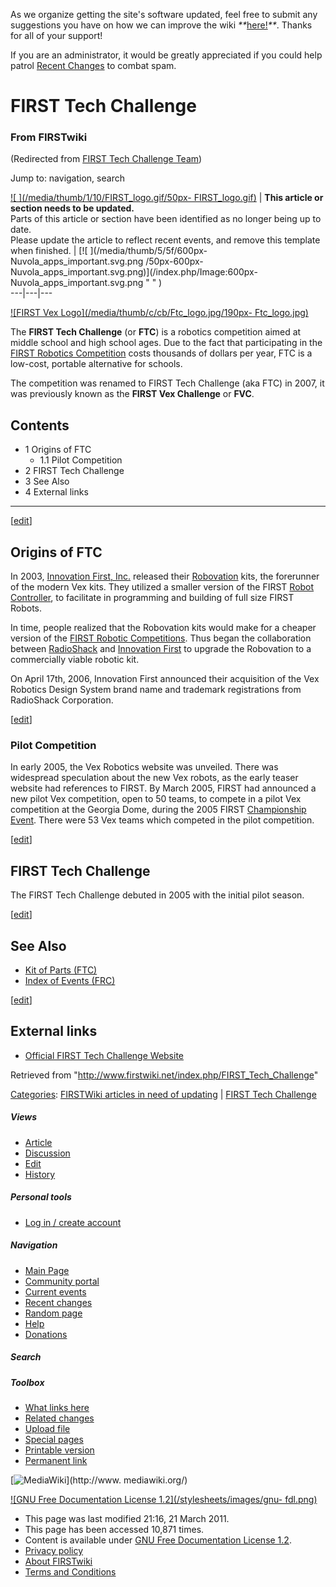 As we organize getting the site's software updated, feel free to submit any
suggestions you have on how we can improve the wiki
_**_[here!](/index.php/User:Hallry/Suggestions "User:Hallry/Suggestions"
)_**_. Thanks for all of your support!

If you are an administrator, it would be greatly appreciated if you could help
patrol [Recent Changes](/index.php/Special:Recentchanges
"Special:Recentchanges" ) to combat spam.

# FIRST Tech Challenge

### From FIRSTwiki

(Redirected from [FIRST Tech Challenge
Team](/index.php?title=FIRST_Tech_Challenge_Team&redirect=no "FIRST Tech
Challenge Team" ))

Jump to: navigation, search

[![ ](/media/thumb/1/10/FIRST_logo.gif/50px-
FIRST_logo.gif)](/index.php/Image:FIRST_logo.gif " " ) |  **This article or
section needs to be updated.**  
Parts of this article or section have been identified as no longer being up to
date.  
Please update the article to reflect recent events, and remove this template
when finished. |  [![ ](/media/thumb/5/5f/600px-Nuvola_apps_important.svg.png
/50px-600px-Nuvola_apps_important.svg.png)](/index.php/Image:600px-
Nuvola_apps_important.svg.png " " )  
---|---|---  
  
  

[![FIRST Vex Logo](/media/thumb/c/cb/Ftc_logo.jpg/190px-
Ftc_logo.jpg)](/index.php/Image:Ftc_logo.jpg "FIRST Vex Logo" )

The **FIRST Tech Challenge** (or **FTC**) is a robotics competition aimed at
middle school and high school ages. Due to the fact that participating in the
[FIRST Robotics Competition](/index.php/FIRST "FIRST" ) costs thousands of
dollars per year, FTC is a low-cost, portable alternative for schools.

The competition was renamed to FIRST Tech Challenge (aka FTC) in 2007, it was
previously known as the **FIRST Vex Challenge** or **FVC**.

## Contents

  * 1 Origins of FTC
    * 1.1 Pilot Competition
  * 2 FIRST Tech Challenge
  * 3 See Also
  * 4 External links  
---  
  
[[edit](/index.php?title=FIRST_Tech_Challenge&action=edit&section=1 "Edit
section: Origins of FTC" )]

## Origins of FTC

In 2003, [Innovation First, Inc.](/index.php/Innovation_First%2C_Inc.
"Innovation First, Inc." ) released their [Robovation](/index.php/Robovation
"Robovation" ) kits, the forerunner of the modern Vex kits. They utilized a
smaller version of the FIRST [Robot Controller](/index.php/Robot_Controller
"Robot Controller" ), to facilitate in programming and building of full size
FIRST Robots.

In time, people realized that the Robovation kits would make for a cheaper
version of the [FIRST Robotic Competitions](/index.php/Regional "Regional" ).
Thus began the collaboration between
[RadioShack](http://www.wikipedia.org/wiki/RadioShack "wikipedia:RadioShack" )
and [Innovation First](/index.php/Innovation_First%2C_Inc. "Innovation First,
Inc." ) to upgrade the Robovation to a commercially viable robotic kit.

On April 17th, 2006, Innovation First announced their acquisition of the Vex
Robotics Design System brand name and trademark registrations from RadioShack
Corporation.

[[edit](/index.php?title=FIRST_Tech_Challenge&action=edit&section=2 "Edit
section: Pilot Competition" )]

### Pilot Competition

In early 2005, the Vex Robotics website was unveiled. There was widespread
speculation about the new Vex robots, as the early teaser website had
references to FIRST. By March 2005, FIRST had announced a new pilot Vex
competition, open to 50 teams, to compete in a pilot Vex competition at the
Georgia Dome, during the 2005 FIRST [Championship
Event](/index.php/Championship_Event "Championship Event" ). There were 53 Vex
teams which competed in the pilot competition.

[[edit](/index.php?title=FIRST_Tech_Challenge&action=edit&section=3 "Edit
section: FIRST Tech Challenge" )]

## FIRST Tech Challenge

The FIRST Tech Challenge debuted in 2005 with the initial pilot season.

[[edit](/index.php?title=FIRST_Tech_Challenge&action=edit&section=4 "Edit
section: See Also" )]

## See Also

  * [Kit of Parts (FTC)](/index.php/Kit_of_parts_%28FTC%29 "Kit of parts \(FTC\)" )
  * [Index of Events (FRC)](/index.php/Index_of_events_%28FTC%29 "Index of events \(FTC\)" )

[[edit](/index.php?title=FIRST_Tech_Challenge&action=edit&section=5 "Edit
section: External links" )]

## External links

  * [Official FIRST Tech Challenge Website](http://www.usfirst.org/roboticsprograms/ftc/default.aspx?id=968 "http://www.usfirst.org/roboticsprograms/ftc/default.aspx?id=968" )

Retrieved from "<http://www.firstwiki.net/index.php/FIRST_Tech_Challenge>"

[Categories](/index.php?title=Special:Categories&article=FIRST_Tech_Challenge
"Special:Categories" ): [FIRSTWiki articles in need of
updating](/index.php/Category:FIRSTWiki_articles_in_need_of_updating
"Category:FIRSTWiki articles in need of updating" ) | [FIRST Tech
Challenge](/index.php/Category:FIRST_Tech_Challenge "Category:FIRST Tech
Challenge" )

##### Views

  * [Article](/index.php/FIRST_Tech_Challenge)
  * [Discussion](/index.php/Talk:FIRST_Tech_Challenge)
  * [Edit](/index.php?title=FIRST_Tech_Challenge&action=edit)
  * [History](/index.php?title=FIRST_Tech_Challenge&action=history)

##### Personal tools

  * [Log in / create account](/index.php?title=Special:Userlogin&returnto=FIRST_Tech_Challenge)

[](/index.php/Main_Page "Main Page" )

##### Navigation

  * [Main Page](/index.php/Main_Page)
  * [Community portal](/index.php/FIRSTwiki:Community_portal)
  * [Current events](/index.php/Current_events)
  * [Recent changes](/index.php/Special:Recentchanges)
  * [Random page](/index.php/Special:Random)
  * [Help](/index.php/FIRSTwiki:Help)
  * [Donations](/index.php/FIRSTwiki:Site_support)

##### Search



##### Toolbox

  * [What links here](/index.php/Special:Whatlinkshere/FIRST_Tech_Challenge)
  * [Related changes](/index.php/Special:Recentchangeslinked/FIRST_Tech_Challenge)
  * [Upload file](/index.php/Special:Upload)
  * [Special pages](/index.php/Special:Specialpages)
  * [Printable version](/index.php?title=FIRST_Tech_Challenge&printable=yes)
  * [Permanent link](/index.php?title=FIRST_Tech_Challenge&oldid=78457)

[![MediaWiki](/skins/common/images/poweredby_mediawiki_88x31.png)](http://www.
mediawiki.org/)

[![GNU Free Documentation License 1.2](/stylesheets/images/gnu-
fdl.png)](http://www.gnu.org/copyleft/fdl.html)

  * This page was last modified 21:16, 21 March 2011.
  * This page has been accessed 10,871 times.
  * Content is available under [GNU Free Documentation License 1.2](http://www.gnu.org/copyleft/fdl.html "http://www.gnu.org/copyleft/fdl.html" ).
  * [Privacy policy](/index.php/FIRSTwiki:Privacy_policy "FIRSTwiki:Privacy policy" )
  * [About FIRSTwiki](/index.php/FIRSTwiki:About "FIRSTwiki:About" )
  * [Terms and Conditions](/index.php/FIRSTwiki:Terms_and_conditions "FIRSTwiki:Terms and conditions" )

